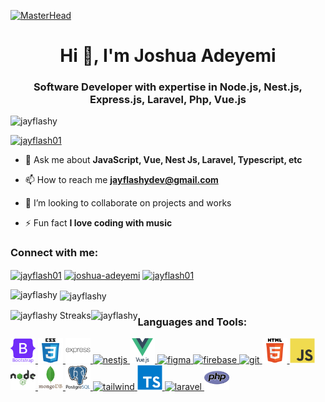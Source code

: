 
[![MasterHead](https://user-images.githubusercontent.com/74038190/241765440-80728820-e06b-4f96-9c9e-9df46f0cc0a5.gif)](https://wa.me/2348035852702l)

<h1 align="center">Hi 👋, I'm Joshua Adeyemi</h1>
<h3 align="center">Software Developer with expertise in Node.js, Nest.js, Express.js, Laravel, Php, Vue.js</h3>

<p align="left"> <img src="https://komarev.com/ghpvc/?username=jayflashy&label=Profile%20views&color=orange&style=flat" alt="jayflashy" /> </p>

<p align="left"> <a href="https://twitter.com/jayflash01" target="blank"><img src="https://img.shields.io/twitter/follow/jayflash01?logo=twitter&style=for-the-badge" alt="jayflash01" /></a> </p>


<!-- - 🌱 I’m currently learning **Rust and Zk** -->

- 💬 Ask me about **JavaScript, Vue, Nest Js, Laravel, Typescript, etc**

- 📫 How to reach me **jayflashydev@gmail.com**
  
- 💞️ I’m looking to collaborate on projects and works 

- ⚡ Fun fact **I love coding with music**


<h3 align="left">Connect with me:</h3>
<p align="left">
<a href="https://twitter.com/jayflash01" target="blank"><img align="center" src="https://raw.githubusercontent.com/rahuldkjain/github-profile-readme-generator/master/src/images/icons/Social/twitter.svg" alt="jayflash01" height="30" width="40" /></a>
<a href="https://linkedin.com/in/joshua-adeyemi" target="blank"><img align="center" src="https://raw.githubusercontent.com/rahuldkjain/github-profile-readme-generator/master/src/images/icons/Social/linked-in-alt.svg" alt="joshua-adeyemi" height="30" width="40" /></a>
<a href="https://instagram.com/jayflash01" target="blank"><img align="center" src="https://raw.githubusercontent.com/rahuldkjain/github-profile-readme-generator/master/src/images/icons/Social/instagram.svg" alt="jayflash01" height="30" width="40" /></a>
</p>

<p><img align="left" src="https://github-readme-stats.vercel.app/api/top-langs?username=jayflashy&show_icons=true&locale=en&layout=compact" alt="jayflashy" /></p>

<p>&nbsp;<img align="center" src="https://github-readme-stats.vercel.app/api?username=jayflashy&show_icons=true&locale=en" alt="jayflashy" /></p>

<p><img align="left" src="https://github-readme-streak-stats.herokuapp.com/?user=jayflashy&theme=prussian&hide_border=false" alt="jayflashy Streaks" /></p>

<p><img align="left" src="https://github-readme-stats.vercel.app/api/top-langs?username=jayflashy&show_icons=true&locale=en&layout=compact" alt="jayflashy" /></p>

<h3 align="left">Languages and Tools:</h3>
<p align="left">
  <a href="https://getbootstrap.com" target="_blank" rel="noreferrer">
    <img src="https://raw.githubusercontent.com/devicons/devicon/master/icons/bootstrap/bootstrap-plain-wordmark.svg" alt="bootstrap" width="40" height="40"/>
  </a>
  <a href="https://www.w3schools.com/css/" target="_blank" rel="noreferrer">
    <img src="https://raw.githubusercontent.com/devicons/devicon/master/icons/css3/css3-original-wordmark.svg" alt="css3" width="40" height="40"/>
  </a>
  <a href="https://expressjs.com" target="_blank" rel="noreferrer">
    <img src="https://raw.githubusercontent.com/devicons/devicon/master/icons/express/express-original-wordmark.svg" alt="express" width="40" height="40"/>
  </a>
  <a href="https://nestjs.com/" target="_blank" rel="noreferrer">
    <img src="https://avatars.githubusercontent.com/u/28507035?s=200&v=4" alt="nestjs" width="40" height="40"/>
  </a>
  <a href="https://vuejs.org/" target="_blank" rel="noreferrer">
    <img src="https://raw.githubusercontent.com/devicons/devicon/master/icons/vuejs/vuejs-original-wordmark.svg" alt="vue" width="40" height="40"/>
  </a>
  <a href="https://www.figma.com/" target="_blank" rel="noreferrer">
    <img src="https://www.vectorlogo.zone/logos/figma/figma-icon.svg" alt="figma" width="40" height="40"/>
  </a>
  <a href="https://firebase.google.com/" target="_blank" rel="noreferrer">
    <img src="https://www.vectorlogo.zone/logos/firebase/firebase-icon.svg" alt="firebase" width="40" height="40"/>
  </a>
  <a href="https://git-scm.com/" target="_blank" rel="noreferrer">
    <img src="https://www.vectorlogo.zone/logos/git-scm/git-scm-icon.svg" alt="git" width="40" height="40"/>
  </a>
  <a href="https://www.w3.org/html/" target="_blank" rel="noreferrer">
    <img src="https://raw.githubusercontent.com/devicons/devicon/master/icons/html5/html5-original-wordmark.svg" alt="html5" width="40" height="40"/>
  </a>
  <a href="https://developer.mozilla.org/en-US/docs/Web/JavaScript" target="_blank" rel="noreferrer">
    <img src="https://raw.githubusercontent.com/devicons/devicon/master/icons/javascript/javascript-original.svg" alt="javascript" width="40" height="40"/>
  </a>
  <a href="https://nodejs.org" target="_blank" rel="noreferrer">
    <img src="https://raw.githubusercontent.com/devicons/devicon/master/icons/nodejs/nodejs-original-wordmark.svg" alt="nodejs" width="40" height="40"/>
  </a>
  <a href="https://www.mongodb.com/" target="_blank" rel="noreferrer">
    <img src="https://raw.githubusercontent.com/devicons/devicon/master/icons/mongodb/mongodb-original-wordmark.svg" alt="mongodb" width="40" height="40"/>
  </a>
  <a href="https://www.postgresql.org/" target="_blank" rel="noreferrer">
    <img src="https://raw.githubusercontent.com/devicons/devicon/master/icons/postgresql/postgresql-original-wordmark.svg" alt="postgresql" width="40" height="40"/>
  </a>
  <a href="https://tailwindcss.com/" target="_blank" rel="noreferrer">
    <img src="https://www.vectorlogo.zone/logos/tailwindcss/tailwindcss-icon.svg" alt="tailwind" width="40" height="40"/>
  </a>
  <a href="https://www.typescriptlang.org/" target="_blank" rel="noreferrer">
    <img src="https://raw.githubusercontent.com/devicons/devicon/master/icons/typescript/typescript-original.svg" alt="typescript" width="40" height="40"/>
  </a>
  <a href="https://laravel.com/" target="_blank" rel="noreferrer">
    <img src="https://avatars.githubusercontent.com/u/958072?s=200&v=4" alt="laravel" width="40" height="40"/>
  </a>
  <a href="https://www.php.net/" target="_blank" rel="noreferrer">
    <img src="https://raw.githubusercontent.com/devicons/devicon/master/icons/php/php-original.svg" alt="php" width="40" height="40"/>
  </a>
</p>
